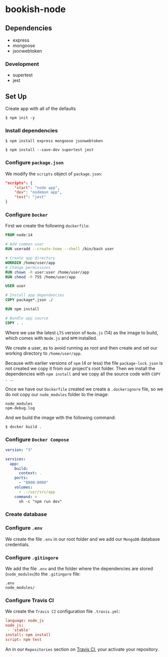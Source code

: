 # bookish-node

## Dependencies

- express
- mongoose
- jsonwebtoken

### Development 

- supertest
- jest

## Set Up

Create app with all of the defaults 

```console
$ npm init -y
```

### Install dependencies

```console 
$ npm install express mongoose jsonwebtoken
```

```console 
$ npm install --save-dev supertest jest
```

### Configure `package.json`

We modify the `scripts` object of `package.json`:

```json
"scripts": {
    "start": "node app",
    "dev": "nodemon app",
    "test": "jest"
}
```

### Configure `Docker`

First we create the following `dockerfile`:

```dockerfile
FROM node:14

# Add common user
RUN useradd --create-home --shell /bin/bash user

# Create app directory
WORKDIR /home/user/app
# Change permissions
RUN chown -R user:user /home/user/app
RUN chmod -R 755 /home/user/app

USER user 

# Install app dependencies
COPY package*.json ./

RUN npm install

# Bundle app source
COPY . .
```

Where we use the latest `LTS` version of `Node.js` (14) as the image to build, which comes with `Node.js` and `NPM` installed. 

We create a user, as to avoid running as root and then create and set our working directory to `/home/user/app`. 

Because with earlier versions of `npm` (4 or less) the file `package-lock.json` is not created we copy it from our project's root folder. Then we install the dependencies with `npm install` and we copy all the source code with `COPY . .`.

Once we have our `Dockerfile` created we create a `.dockerignore` file, so we do not copy our `node_modules` folder to the image:

```.dockerignore
node_modules
npm-debug.log
```

And we build the image with the following command:

```console
$ docker build .
```

### Configure `Docker Compose`

```yml
version: "3"

services:
  app:
    build:
      context: .
    ports:
      - "8000:8000"
    volumes:
      - .:/usr/src/app
    command: >
      sh -c "npm run dev"
```

### Create database

### Configure `.env`

We create the file `.env` in our root folder and we add our `MongoDB` database credentials.

### Configure `.gitingore`

We add the file `.env` and the folder where the dependencies are stored (`node_modules`)to the `.gitingore` file:

```.gitingore
.env
node_modules/
```

### Configure Travis CI

We create the `Travis CI` configuration file `.travis.yml`:

```conf
language: node_js
node_js:
 - 'stable' 
install: npm install
script: npm test
```

An in our `Repositories` section on [Travis CI](https://www.travis-ci.com), your activate your repository.

